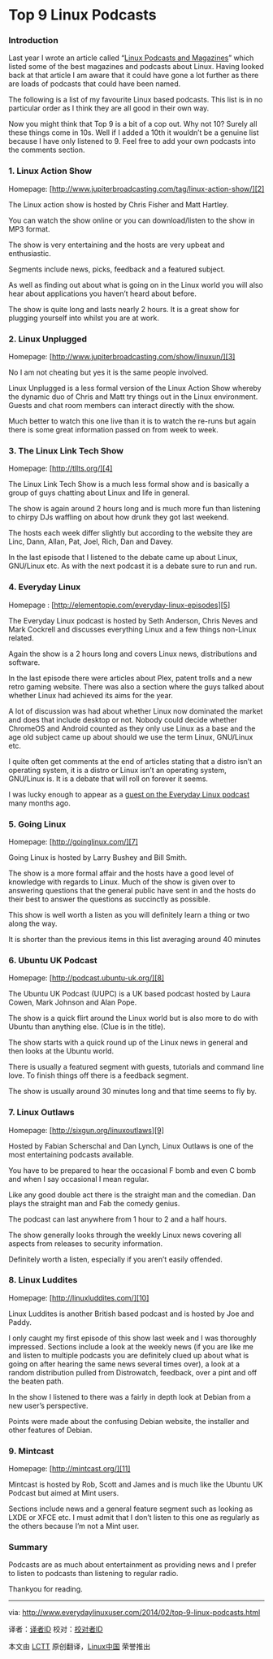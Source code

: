 Top 9 Linux Podcasts
================================================================================
### Introduction ###

Last year I wrote an article called “[Linux Podcasts and Magazines][1]” which listed some of the best magazines and podcasts about Linux. Having looked back at that article I am aware that it could have gone a lot further as there are loads of podcasts that could have been named.

The following is a list of my favourite Linux based podcasts. This list is in no particular order as I think they are all good in their own way.

Now you might think that Top 9 is a bit of a cop out. Why not 10? Surely all these things come in 10s. Well if I added a 10th it wouldn’t be a genuine list because I have only listened to 9. Feel free to add your own podcasts into the comments section.

### 1. Linux Action Show ###

Homepage: [http://www.jupiterbroadcasting.com/tag/linux-action-show/][2]

The Linux action show is hosted by Chris Fisher and Matt Hartley.

You can watch the show online or you can download/listen to the show in MP3 format.

The show is very entertaining and the hosts are very upbeat and enthusiastic.

Segments include news, picks, feedback and a featured subject. 

As well as finding out about what is going on in the Linux world you will also hear about applications you haven’t heard about before.

The show is quite long and lasts nearly 2 hours. It is a great show for plugging yourself into whilst you are at work.

### 2. Linux Unplugged ###

Homepage: [http://www.jupiterbroadcasting.com/show/linuxun/][3]

No I am not cheating but yes it is the same people involved.

Linux Unplugged is a less formal version of the Linux Action Show whereby the dynamic duo of Chris and Matt try things out in the Linux environment. Guests and chat room members can interact directly with the show.

Much better to watch this one live than it is to watch the re-runs but again there is some great information passed on from week to week.

### 3. The Linux Link Tech Show ###

Homepage: [http://tllts.org/][4]

The Linux Link Tech Show is a much less formal show and is basically a group of guys chatting about Linux and life in general.

The show is again around 2 hours long and is much more fun than listening to chirpy DJs waffling on about how drunk they got last weekend.

The hosts each week differ slightly but according to the website they are Linc, Dann, Allan, Pat, Joel, Rich, Dan and Davey.

In the last episode that I listened to the debate came up about Linux, GNU/Linux etc. As with the next podcast it is a debate sure to run and run.

### 4. Everyday Linux ###

Homepage : [http://elementopie.com/everyday-linux-episodes][5]

The Everyday Linux podcast is hosted by Seth Anderson, Chris Neves and Mark Cockrell and discusses everything Linux and a few things non-Linux related.

Again the show is a 2 hours long and covers Linux news, distributions and software.

In the last episode there were articles about Plex, patent trolls and a new retro gaming website. There was also a section where the guys talked about whether Linux had achieved its aims for the year.

A lot of discussion was had about whether Linux now dominated the market and does that include desktop or not. Nobody could decide whether ChromeOS and Android counted as they only use Linux as a base and the age old subject came up about should we use the term Linux, GNU/Linux etc.

I quite often get comments at the end of articles stating that a distro isn’t an operating system, it is a distro or Linux isn’t an operating system, GNU/Linux is. It is a debate that will roll on forever it seems.

I was lucky enough to appear as a [guest on the Everyday Linux podcast][6] many months ago.

### 5. Going Linux ###

Homepage: [http://goinglinux.com/][7]

Going Linux is hosted by Larry Bushey and Bill Smith.

The show is a more formal affair and the hosts have a good level of knowledge with regards to Linux.
Much of the show is given over to answering questions that the general public have sent in and the hosts do their best to answer the questions as succinctly as possible.

This show is well worth a listen as you will definitely learn a thing or two along the way.

It is shorter than the previous items in this list averaging around 40 minutes

### 6. Ubuntu UK Podcast ###

Homepage: [http://podcast.ubuntu-uk.org/][8]

The Ubuntu UK Podcast (UUPC) is a UK based podcast hosted by Laura Cowen, Mark Johnson and Alan Pope.

The show is a quick flirt around the Linux world but is also more to do with Ubuntu than anything else. (Clue is in the title).

The show starts with a quick round up of the Linux news in general and then looks at the Ubuntu world.

There is usually a featured segment with guests, tutorials and command line love. To finish things off there is a feedback segment.

The show is usually around 30 minutes long and that time seems to fly by.

### 7. Linux Outlaws ###

Homepage: [http://sixgun.org/linuxoutlaws][9]

Hosted by Fabian Scherschal and Dan Lynch, Linux Outlaws is one of the most entertaining podcasts available.

You have to be prepared to hear the occasional F bomb and even C bomb and when I say occasional I mean regular.

Like any good double act there is the straight man and the comedian. Dan plays the straight man and Fab the comedy genius.

The podcast can last anywhere from 1 hour to 2 and a half hours.

The show generally looks through the weekly Linux news covering all aspects from releases to security information.

Definitely worth a listen, especially if you aren’t easily offended.

### 8. Linux Luddites ###

Homepage: [http://linuxluddites.com/][10]

Linux Luddites is another British based podcast and is hosted by Joe and Paddy.

I only caught my first episode of this show last week and I was thoroughly impressed.
Sections include a look at the weekly news (if you are like me and listen to multiple podcasts you are definitely clued up about what is going on after hearing the same news several times over), a look at a random distribution pulled from Distrowatch,  feedback,  over a pint and off the beaten path.

In the show I listened to there was a fairly in depth look at Debian from a new user’s perspective. 

Points were made about the confusing Debian website, the installer and other features of Debian. 

### 9. Mintcast ###

Homepage:  [http://mintcast.org/][11]

Mintcast is hosted by Rob, Scott and James and is much like the Ubuntu UK Podcast but aimed at Mint users.

Sections include news and a general feature segment such as looking as LXDE or XFCE etc.
I must admit that I don’t listen to this one as regularly as the others because I’m not a Mint user.

### Summary ###

Podcasts are as much about entertainment as providing news and I prefer to listen to podcasts than listening to regular radio.

Thankyou for reading.

--------------------------------------------------------------------------------

via: http://www.everydaylinuxuser.com/2014/02/top-9-linux-podcasts.html

译者：[译者ID](https://github.com/译者ID) 校对：[校对者ID](https://github.com/校对者ID)

本文由 [LCTT](https://github.com/LCTT/TranslateProject) 原创翻译，[Linux中国](http://linux.cn/) 荣誉推出

[1]:http://www.everydaylinuxuser.com/2013/05/linux-podcasts-and-magazines.html
[2]:http://www.jupiterbroadcasting.com/tag/linux-action-show/
[3]:http://www.jupiterbroadcasting.com/show/linuxun/
[4]:http://tllts.org/
[5]:http://elementopie.com/everyday-linux-episodes
[6]:http://www.everydaylinuxuser.com/2013/08/everyday-linux-user-and-everyday-linux.html
[7]:http://goinglinux.com/
[8]:http://podcast.ubuntu-uk.org/
[9]:http://sixgun.org/linuxoutlaws
[10]:http://linuxluddites.com/
[11]:http://mintcast.org/